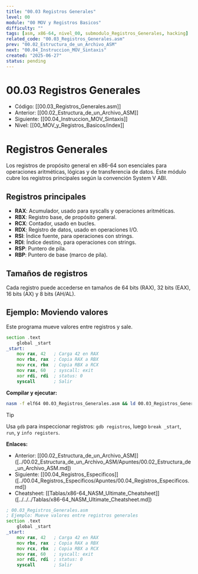 ```yaml
---
title: "00.03 Registros Generales"
level: 00
module: "00 MOV y Registros Basicos"
difficulty: ""
tags: [asm, x86-64, nivel_00, submodulo_Registros_Generales, hacking]
related_code: "00.03_Registros_Generales.asm"
prev: "00.02_Estructura_de_un_Archivo_ASM"
next: "00.04_Instruccion_MOV_Sintaxis"
created: "2025-06-27"
status: pending
---
```


# 00.03 Registros Generales

- Código: [[00.03_Registros_Generales.asm]]  
- Anterior: [[00.02_Estructura_de_un_Archivo_ASM]]  
- Siguiente: [[00.04_Instruccion_MOV_Sintaxis]]  
- Nivel: [[00_MOV_y_Registros_Basicos/index]]  


# Registros Generales

Los registros de propósito general en x86-64 son esenciales para operaciones aritméticas, lógicas y de transferencia de datos. Este módulo cubre los registros principales según la convención System V ABI.

## Registros principales
- **RAX**: Acumulador, usado para syscalls y operaciones aritméticas.
- **RBX**: Registro base, de propósito general.
- **RCX**: Contador, usado en bucles.
- **RDX**: Registro de datos, usado en operaciones I/O.
- **RSI**: Índice fuente, para operaciones con strings.
- **RDI**: Índice destino, para operaciones con strings.
- **RSP**: Puntero de pila.
- **RBP**: Puntero de base (marco de pila).

## Tamaños de registros
Cada registro puede accederse en tamaños de 64 bits (RAX), 32 bits (EAX), 16 bits (AX) y 8 bits (AH/AL).

## Ejemplo: Moviendo valores
Este programa mueve valores entre registros y sale.

```asm
section .text
    global _start
_start:
    mov rax, 42   ; Carga 42 en RAX
    mov rbx, rax  ; Copia RAX a RBX
    mov rcx, rbx  ; Copia RBX a RCX
    mov rax, 60   ; syscall: exit
    xor rdi, rdi  ; status: 0
    syscall       ; Salir
```

**Compilar y ejecutar:**
```bash
nasm -f elf64 00.03_Registros_Generales.asm && ld 00.03_Registros_Generales.o -o registros && ./registros
```

> [!TIP]
> Usa `gdb` para inspeccionar registros: `gdb registros`, luego `break _start`, `run`, y `info registers`.

**Enlaces:**
- Anterior: [[00.02_Estructura_de_un_Archivo_ASM]] ([../00.02_Estructura_de_un_Archivo_ASM/Apuntes/00.02_Estructura_de_un_Archivo_ASM.md])
- Siguiente: [[00.04_Registros_Especificos]] ([../00.04_Registros_Especificos/Apuntes/00.04_Registros_Especificos.md])
- Cheatsheet: [[Tablas/x86-64_NASM_Ultimate_Cheatsheet]] ([../../../Tablas/x86-64_NASM_Ultimate_Cheatsheet.md])

```asm
; 00.03_Registros_Generales.asm
; Ejemplo: Mueve valores entre registros generales
section .text
    global _start
_start:
    mov rax, 42   ; Carga 42 en RAX
    mov rbx, rax  ; Copia RAX a RBX
    mov rcx, rbx  ; Copia RBX a RCX
    mov rax, 60   ; syscall: exit
    xor rdi, rdi  ; status: 0
    syscall       ; Salir
```
